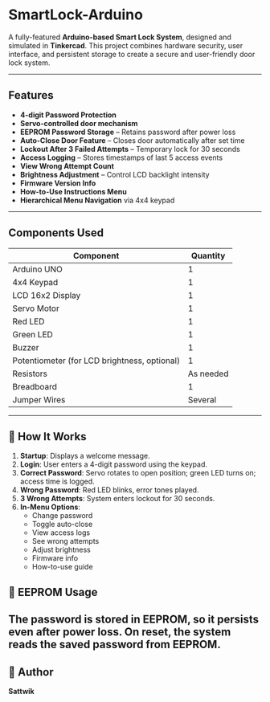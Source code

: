 # SmartLock-Arduino

A fully-featured **Arduino-based Smart Lock System**, designed and simulated in **Tinkercad**. This project combines hardware security, user interface, and persistent storage to create a secure and user-friendly door lock system.

---

##  Features

-  **4-digit Password Protection**
-  **Servo-controlled door mechanism**
-  **EEPROM Password Storage** – Retains password after power loss
-  **Auto-Close Door Feature** – Closes door automatically after set time
-  **Lockout After 3 Failed Attempts** – Temporary lock for 30 seconds
-  **Access Logging** – Stores timestamps of last 5 access events
-  **View Wrong Attempt Count**
-  **Brightness Adjustment** – Control LCD backlight intensity
-  **Firmware Version Info**
-  **How-to-Use Instructions Menu**
-  **Hierarchical Menu Navigation** via 4x4 keypad

---

##  Components Used

| Component         | Quantity |
|------------------|----------|
| Arduino UNO       | 1        |
| 4x4 Keypad        | 1        |
| LCD 16x2 Display  | 1        |
| Servo Motor       | 1        |
| Red LED           | 1        |
| Green LED         | 1        |
| Buzzer            | 1        |
| Potentiometer (for LCD brightness, optional) | 1 |
| Resistors         | As needed |
| Breadboard        | 1        |
| Jumper Wires      | Several  |

---

## 🔧 How It Works

1. **Startup**: Displays a welcome message.
2. **Login**: User enters a 4-digit password using the keypad.
3. **Correct Password**: Servo rotates to open position; green LED turns on; access time is logged.
4. **Wrong Password**: Red LED blinks, error tones played.
5. **3 Wrong Attempts**: System enters lockout for 30 seconds.
6. **In-Menu Options**:
   - Change password
   - Toggle auto-close
   - View access logs
   - See wrong attempts
   - Adjust brightness
   - Firmware info
   - How-to-use guide
## 🧠 EEPROM Usage

The password is stored in EEPROM, so it persists even after power loss. On reset, the system reads the saved password from EEPROM.
---

## 👤 Author

**Sattwik**  
